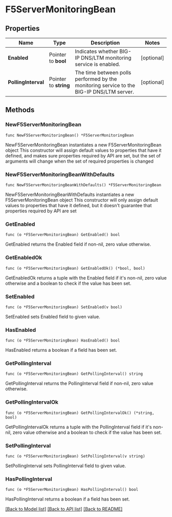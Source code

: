 # F5ServerMonitoringBean

## Properties

Name | Type | Description | Notes
------------ | ------------- | ------------- | -------------
**Enabled** | Pointer to **bool** | Indicates whether BIG-IP DNS/LTM monitoring service is enabled. | [optional] 
**PollingInterval** | Pointer to **string** | The time between polls performed by the monitoring service to the BIG-IP DNS/LTM server. | [optional] 

## Methods

### NewF5ServerMonitoringBean

`func NewF5ServerMonitoringBean() *F5ServerMonitoringBean`

NewF5ServerMonitoringBean instantiates a new F5ServerMonitoringBean object
This constructor will assign default values to properties that have it defined,
and makes sure properties required by API are set, but the set of arguments
will change when the set of required properties is changed

### NewF5ServerMonitoringBeanWithDefaults

`func NewF5ServerMonitoringBeanWithDefaults() *F5ServerMonitoringBean`

NewF5ServerMonitoringBeanWithDefaults instantiates a new F5ServerMonitoringBean object
This constructor will only assign default values to properties that have it defined,
but it doesn't guarantee that properties required by API are set

### GetEnabled

`func (o *F5ServerMonitoringBean) GetEnabled() bool`

GetEnabled returns the Enabled field if non-nil, zero value otherwise.

### GetEnabledOk

`func (o *F5ServerMonitoringBean) GetEnabledOk() (*bool, bool)`

GetEnabledOk returns a tuple with the Enabled field if it's non-nil, zero value otherwise
and a boolean to check if the value has been set.

### SetEnabled

`func (o *F5ServerMonitoringBean) SetEnabled(v bool)`

SetEnabled sets Enabled field to given value.

### HasEnabled

`func (o *F5ServerMonitoringBean) HasEnabled() bool`

HasEnabled returns a boolean if a field has been set.

### GetPollingInterval

`func (o *F5ServerMonitoringBean) GetPollingInterval() string`

GetPollingInterval returns the PollingInterval field if non-nil, zero value otherwise.

### GetPollingIntervalOk

`func (o *F5ServerMonitoringBean) GetPollingIntervalOk() (*string, bool)`

GetPollingIntervalOk returns a tuple with the PollingInterval field if it's non-nil, zero value otherwise
and a boolean to check if the value has been set.

### SetPollingInterval

`func (o *F5ServerMonitoringBean) SetPollingInterval(v string)`

SetPollingInterval sets PollingInterval field to given value.

### HasPollingInterval

`func (o *F5ServerMonitoringBean) HasPollingInterval() bool`

HasPollingInterval returns a boolean if a field has been set.


[[Back to Model list]](../README.md#documentation-for-models) [[Back to API list]](../README.md#documentation-for-api-endpoints) [[Back to README]](../README.md)


